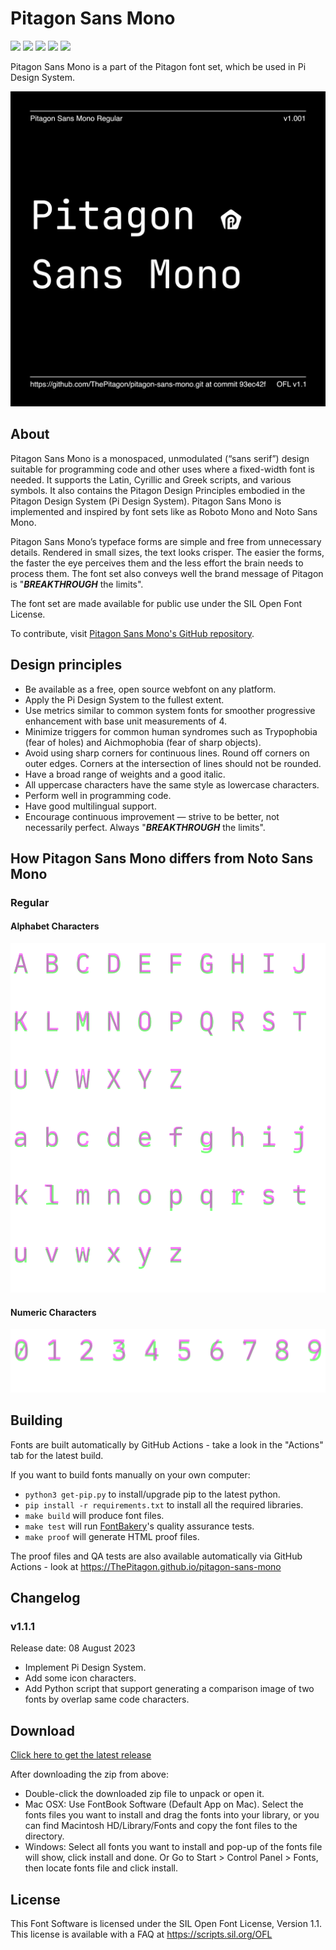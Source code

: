 # Pitagon Sans Mono

[![][Fontbakery]](https://ThePitagon.github.io/pitagon-sans-mono/fontbakery/fontbakery-report.html)
[![][Universal]](https://ThePitagon.github.io/pitagon-sans-mono/fontbakery/fontbakery-report.html)
[![][GF Profile]](https://ThePitagon.github.io/pitagon-sans-mono/fontbakery/fontbakery-report.html)
[![][Outline Correctness]](https://ThePitagon.github.io/pitagon-sans-mono/fontbakery/fontbakery-report.html)
[![][Shaping]](https://ThePitagon.github.io/pitagon-sans-mono/fontbakery/fontbakery-report.html)

[Fontbakery]: https://img.shields.io/endpoint?url=https%3A%2F%2Fraw.githubusercontent.com%2FThePitagon%2Fpitagon-sans-mono%2Fgh-pages%2Fbadges%2Foverall.json

[GF Profile]: https://img.shields.io/endpoint?url=https%3A%2F%2Fraw.githubusercontent.com%2FThePitagon%2Fpitagon-sans-mono%2Fgh-pages%2Fbadges%2FGoogleFonts.json

[Outline Correctness]: https://img.shields.io/endpoint?url=https%3A%2F%2Fraw.githubusercontent.com%2FThePitagon%2Fpitagon-sans-mono%2Fgh-pages%2Fbadges%2FOutlineCorrectnessChecks.json

[Shaping]: https://img.shields.io/endpoint?url=https%3A%2F%2Fraw.githubusercontent.com%2FThePitagon%2Fpitagon-sans-mono%2Fgh-pages%2Fbadges%2FShapingChecks.json

[Universal]: https://img.shields.io/endpoint?url=https%3A%2F%2Fraw.githubusercontent.com%2FThePitagon%2Fpitagon-sans-mono%2Fgh-pages%2Fbadges%2FUniversal.json

Pitagon Sans Mono is a part of the Pitagon font set, which be used in Pi Design System.

![Preview Image](documentation%2Fimage1.png)

## About

Pitagon Sans Mono is a monospaced, unmodulated (“sans serif”) design suitable for programming code and other uses where
a fixed-width font is needed. It supports the Latin, Cyrillic and Greek scripts, and various symbols. It also contains
the Pitagon Design Principles embodied in the Pitagon Design System (Pi Design System). Pitagon Sans Mono is implemented
and inspired by font sets like as Roboto Mono and Noto Sans Mono.

Pitagon Sans Mono’s typeface forms are simple and free from unnecessary details. Rendered in small sizes, the text looks
crisper. The easier the forms, the faster the eye perceives them and the less effort the brain needs to process them.
The font set also conveys well the brand message of Pitagon is "<b><i>BREAKTHROUGH</i></b> the limits".

The font set are made available for public use under the SIL Open Font License.

To contribute, visit <a href="https://github.com/ThePitagon/pitagon-sans-mono" target="_blank">Pitagon Sans Mono's
GitHub repository</a>.

## Design principles

* Be available as a free, open source webfont on any platform.
* Apply the Pi Design System to the fullest extent.
* Use metrics similar to common system fonts for smoother progressive enhancement with base unit measurements of 4.
* Minimize triggers for common human syndromes such as Trypophobia (fear of holes) and Aichmophobia (fear of sharp
  objects).
* Avoid using sharp corners for continuous lines. Round off corners on outer edges. Corners at the intersection of lines
  should not be rounded.
* Have a broad range of weights and a good italic.
* All uppercase characters have the same style as lowercase characters.
* Perform well in programming code.
* Have good multilingual support.
* Encourage continuous improvement — strive to be better, not necessarily perfect. Always "<b><i>BREAKTHROUGH</i></b>
  the limits".

## How Pitagon Sans Mono differs from Noto Sans Mono

### Regular

#### Alphabet Characters

![Comparison Alphabet](documentation%2Fcomparison_alphabet.png)

#### Numeric Characters

![Comparison Numeric](documentation%2Fcomparison_numeric.png)

## Building

Fonts are built automatically by GitHub Actions - take a look in the "Actions" tab for the latest build.

If you want to build fonts manually on your own computer:

* `python3 get-pip.py` to install/upgrade pip to the latest python.
* `pip install -r requirements.txt` to install all the required libraries.
* `make build` will produce font files.
* `make test` will run [FontBakery](https://github.com/googlefonts/fontbakery)'s quality assurance tests.
* `make proof` will generate HTML proof files.

The proof files and QA tests are also available automatically via GitHub Actions - look
at https://ThePitagon.github.io/pitagon-sans-mono

## Changelog

### v1.1.1

Release date: 08 August 2023

- Implement Pi Design System.
- Add some icon characters.
- Add Python script that support generating a comparison image of two fonts by overlap same code characters.

## Download

[Click here to get the latest release](https://github.com/ThePitagon/pitagon-sans-mono/releases/latest)

After downloading the zip from above:

- Double-click the downloaded zip file to unpack or open it.
- Mac OSX: Use FontBook Software (Default App on Mac). Select the fonts files you want to install and drag the fonts
  into your library, or you can find Macintosh HD/Library/Fonts and copy the font files to the directory.
- Windows: Select all fonts you want to install and pop-up of the fonts file will show, click install and done. Or Go to
  Start > Control Panel > Fonts, then locate fonts file and click install.

## License

This Font Software is licensed under the SIL Open Font License, Version 1.1. This license is available with a FAQ at
https://scripts.sil.org/OFL
